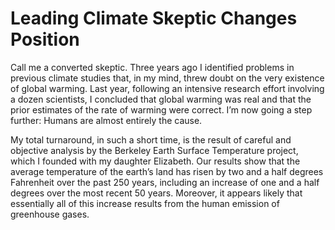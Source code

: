 # Leading Climate Skeptic Changes Position

Call me a converted skeptic. Three years ago I identified problems in
previous climate studies that, in my mind, threw doubt on the very
existence of global warming. Last year, following an intensive
research effort involving a dozen scientists, I concluded that global
warming was real and that the prior estimates of the rate of warming
were correct. I’m now going a step further: Humans are almost entirely
the cause.

My total turnaround, in such a short time, is the result of careful
and objective analysis by the Berkeley Earth Surface Temperature
project, which I founded with my daughter Elizabeth. Our results show
that the average temperature of the earth’s land has risen by two and
a half degrees Fahrenheit over the past 250 years, including an
increase of one and a half degrees over the most recent 50
years. Moreover, it appears likely that essentially all of this
increase results from the human emission of greenhouse gases.















